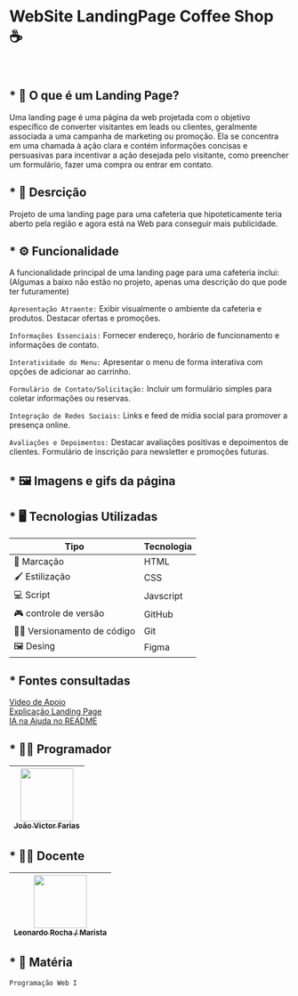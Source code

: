 # WebSite LandingPage Coffee Shop ☕

<br />

 ## * 📃 O que é um Landing Page? 

<p>
  Uma landing page é uma página da web projetada com o objetivo específico de converter visitantes em leads ou clientes, geralmente associada a uma campanha de marketing ou promoção. Ela se concentra em uma chamada à ação clara e contém
  informações concisas e persuasivas para incentivar a ação desejada pelo visitante, como preencher um formulário, fazer uma compra ou entrar em contato.
</p>

## * 📖 Desrcição

<p>
  Projeto de uma landing page para uma cafeteria que hipoteticamente teria aberto pela região e agora está na Web para conseguir mais publicidade.
</p>

## * ⚙ Funcionalidade

<p>
  A funcionalidade principal de uma landing page para uma cafeteria inclui:
  (Algumas a baixo não estão no projeto, apenas uma descrição do que pode ter futuramente)

  `Apresentação Atraente:`
  Exibir visualmente o ambiente da cafeteria e produtos.
  Destacar ofertas e promoções.
  
  `Informações Essenciais:`
  Fornecer endereço, horário de funcionamento e informações de contato.
  
  `Interatividade do Menu:`
  Apresentar o menu de forma interativa com opções de adicionar ao carrinho.
  
  `Formulário de Contato/Solicitação:`
  Incluir um formulário simples para coletar informações ou reservas.
  
  `Integração de Redes Sociais:`
  Links e feed de mídia social para promover a presença online.
  
  `Avaliações e Depoimentos:`
  Destacar avaliações positivas e depoimentos de clientes.
  Formulário de inscrição para newsletter e promoções futuras.
  
</p>

## * 🖼 Imagens e gifs da página

## * 🖥 Tecnologias Utilizadas

| Tipo | Tecnologia |
|------|------------|
| 📄 Marcação | HTML |
| 🖌 Estilização | CSS |
| 💻 Script | Javscript |
| 🎮 controle de versão | GitHub |
| 👨‍💻 Versionamento de código | Git |
| 🖼 Desing | Figma |

## * Fontes consultadas

[Video de Apoio](https://youtu.be/RaITAxEdTDY?si=bAud5fK16Z_TyBKG)
<br />
[Explicação Landing Page](https://sebrae.com.br/sites/PortalSebrae/artigos/o-que-e-uma-landing-page,3e1e097399323810VgnVCM100000d701210aRCRD)
<br />
[IA na Ajuda no README](https://openai.com)

## * 👨‍💻 Programador

| [<img loading="lazy" src="https://avatars.githubusercontent.com/u/111014716?s=400&u=5d8ff835762bc44c2651472ac96f0f9fc1f953a6&v=4" width=95><br><sub>João Victor Farias</sub>](https://github.com/joaovictorgit21)
| :--: |

## * 👨‍🏫 Docente

| [<img loading="lazy" src="https://avatars.githubusercontent.com/u/86802310?v=4" width=95><br><sub>Leonardo Rocha / Marista</sub>](https://github.com/LeonardoRochaMarista)
| :--: |

## * 📒 Matéria
`Programação Web I`